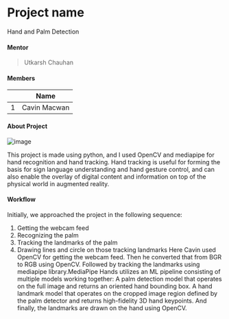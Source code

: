 # Project name
Hand and Palm Detection

#### Mentor

> Utkarsh Chauhan

#### Members

||Name|
|-|-|
|1|Cavin Macwan|

#### About Project 
![image](https://user-images.githubusercontent.com/60755716/113109263-720e9100-9223-11eb-971a-e4f22eb3ca86.png)

This project is made using python, and I used OpenCV and mediapipe for hand recognition and hand tracking. 
Hand tracking is useful for forming the basis for sign language understanding and hand gesture control, and 
can also enable the overlay of digital content and information on top of the physical world in augmented reality.


#### Workflow
Initially, we approached the project in the following sequence:
1. Getting the webcam feed
1. Recognizing the palm
1. Tracking the landmarks of the palm
1. Drawing lines and circle on those tracking landmarks
Here Cavin used OpenCV for getting the webcam feed. Then he converted that from BGR to RGB using OpenCV. Followed by tracking 
the landmarks using mediapipe library.MediaPipe Hands utilizes an ML pipeline consisting of multiple models working together: A 
palm detection model that operates on the full image and returns an oriented hand bounding box. A hand landmark model that operates 
on the cropped image region defined by the palm detector and returns high-fidelity 3D hand keypoints. And finally, the landmarks are drawn 
on the hand using OpenCV.

